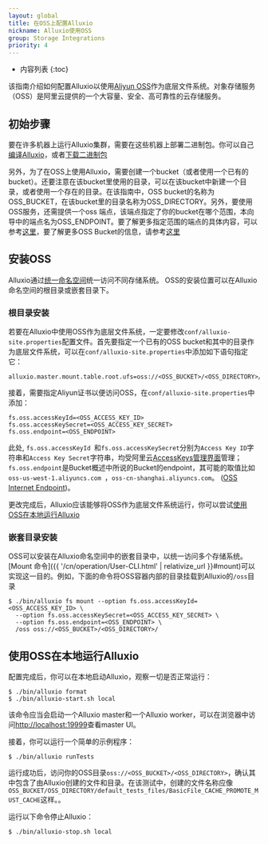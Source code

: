 ```yaml
---
layout: global
title: 在OSS上配置Alluxio
nickname: Alluxio使用OSS
group: Storage Integrations
priority: 4
---
```


* 内容列表
{:toc}

该指南介绍如何配置Alluxio以使用[Aliyun OSS](http://www.aliyun.com/product/oss/?lang=en)作为底层文件系统。对象存储服务（OSS）是阿里云提供的一个大容量、安全、高可靠性的云存储服务。

## 初始步骤

要在许多机器上运行Alluxio集群，需要在这些机器上部署二进制包。你可以自己[编译Alluxio](Building-Alluxio-From-Source.html)，或者[下载二进制包](Running-Alluxio-Locally.html)

另外，为了在OSS上使用Alluxio，需要创建一个bucket（或者使用一个已有的bucket）。还要注意在该bucket里使用的目录，可以在该bucket中新建一个目录，或者使用一个存在的目录。在该指南中，OSS bucket的名称为OSS_BUCKET，在该bucket里的目录名称为OSS_DIRECTORY。另外，要使用OSS服务，还需提供一个oss 端点，该端点指定了你的bucket在哪个范围，本向导中的端点名为OSS_ENDPOINT。要了解更多指定范围的端点的具体内容，可以参考[这里](http://intl.aliyun.com/docs#/pub/oss_en_us/product-documentation/domain-region)，要了解更多OSS Bucket的信息，请参考[这里](http://intl.aliyun.com/docs#/pub/oss_en_us/product-documentation/function&bucket)

## 安装OSS

Alluxio通过[统一命名空间](Unified-and-Transparent-Namespace.html)统一访问不同存储系统。 OSS的安装位置可以在Alluxio命名空间的根目录或嵌套目录下。

### 根目录安装

若要在Alluxio中使用OSS作为底层文件系统，一定要修改`conf/alluxio-site.properties`配置文件。首先要指定一个已有的OSS bucket和其中的目录作为底层文件系统，可以在`conf/alluxio-site.properties`中添加如下语句指定它：

```
alluxio.master.mount.table.root.ufs=oss://<OSS_BUCKET>/<OSS_DIRECTORY>/
```

接着，需要指定Aliyun证书以便访问OSS，在`conf/alluxio-site.properties`中添加：

```
fs.oss.accessKeyId=<OSS_ACCESS_KEY_ID>
fs.oss.accessKeySecret=<OSS_ACCESS_KEY_SECRET>
fs.oss.endpoint=<OSS_ENDPOINT>
```

此处, `fs.oss.accessKeyId `和`fs.oss.accessKeySecret`分别为`Access Key ID`字符串和`Access Key Secret`字符串，均受阿里云[AccessKeys管理界面](https://ak-console.aliyun.com)管理；`fs.oss.endpoint`是Bucket概述中所说的Bucket的endpoint，其可能的取值比如`oss-us-west-1.aliyuncs.com `，`oss-cn-shanghai.aliyuncs.com`。
([OSS Internet Endpoint](https://intl.aliyun.com/help/doc-detail/31837.htm))。

更改完成后，Alluxio应该能够将OSS作为底层文件系统运行，你可以尝试[使用OSS在本地运行Alluxio](#使用OSS在本地运行Alluxio)

### 嵌套目录安装

OSS可以安装在Alluxio命名空间中的嵌套目录中，以统一访问多个存储系统。 
[Mount 命令]({{ '/cn/operation/User-CLI.html' | relativize_url }}#mount)可以实现这一目的。例如，下面的命令将OSS容器内部的目录挂载到Alluxio的`/oss`目录

```console 
$ ./bin/alluxio fs mount --option fs.oss.accessKeyId=<OSS_ACCESS_KEY_ID> \
  --option fs.oss.accessKeySecret=<OSS_ACCESS_KEY_SECRET> \
  --option fs.oss.endpoint=<OSS_ENDPOINT> \
  /oss oss://<OSS_BUCKET>/<OSS_DIRECTORY>/
```

## 使用OSS在本地运行Alluxio

配置完成后，你可以在本地启动Alluxio，观察一切是否正常运行：

```console
$ ./bin/alluxio format
$ ./bin/alluxio-start.sh local
```

该命令应当会启动一个Alluxio master和一个Alluxio worker，可以在浏览器中访问[http://localhost:19999](http://localhost:19999)查看master UI。

接着，你可以运行一个简单的示例程序：

```console
$ ./bin/alluxio runTests
```

运行成功后，访问你的OSS目录`oss://<OSS_BUCKET>/<OSS_DIRECTORY>`，确认其中包含了由Alluxio创建的文件和目录。在该测试中，创建的文件名称应像`OSS_BUCKET/OSS_DIRECTORY/default_tests_files/BasicFile_CACHE_PROMOTE_MUST_CACHE`这样。。

运行以下命令停止Alluxio：

```console
$ ./bin/alluxio-stop.sh local
```

